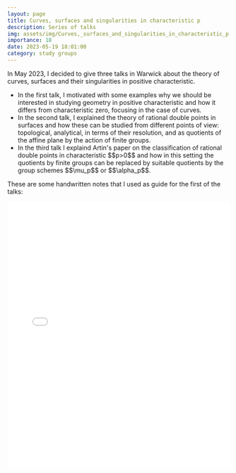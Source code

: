```yaml
---
layout: page
title: Curves, surfaces and singularities in characteristic p
description: Series of talks
img: assets/img/Curves,_surfaces_and_singularities_in_characteristic_p.png
importance: 18
date: 2023-05-19 18:01:00
category: study groups
---
```


In May 2023, I decided to give three talks in Warwick about the theory of curves, surfaces and their singularities in positive characteristic. 

<ul>
<li>In the first talk, I motivated with some examples why we should be interested in studying geometry in positive characteristic and how it differs from characteristic zero, focusing in the case of curves.</li>

<li>In the second talk, I explained the theory of rational double points in surfaces and how these can be studied from different points of view: topological, analytical, in terms of their resolution, and as quotients of the affine plane by the action of finite groups.</li>

<li>In the third talk I explaind Artin's paper on the classification of rational double points in characteristic $$p>0$$ and how in this setting the quotients by finite groups can be replaced by suitable quotients by the group schemes $$\mu_p$$ or $$\alpha_p$$.</li>
</ul>


These are some handwritten notes that I used as guide for the first of the talks:


<div style="padding-bottom: 100px;">
<div class="container mt-5">
    <div class="embed-responsive embed-responsive-16by9">
        <embed src="/assets/pdf/curves_surfaces_and_singularities_in_characteristic_p.pdf" type="application/pdf" width="100%" height="600px" />
    </div>
</div>
</div>
